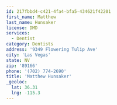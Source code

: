 ```yaml
---
id: 217fbbd4-c421-4fa4-bfa5-434621f42201
first_name: Matthew
last_name: Hunsaker
license: DMD
services:
  - Dentist
category: Dentists
address: '9349 Flowering Tulip Ave'
city: 'Las Vegas'
state: NV
zip: '89166'
phone: '(702) 774-2690'
title: 'Matthew Hunsaker'
_geoloc:
  lat: 36.31
  lng: -115.3
---
```

